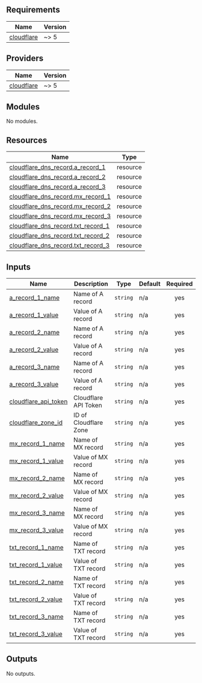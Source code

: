 <!-- BEGIN_TF_DOCS -->
## Requirements

| Name | Version |
|------|---------|
| <a name="requirement_cloudflare"></a> [cloudflare](#requirement\_cloudflare) | ~> 5 |

## Providers

| Name | Version |
|------|---------|
| <a name="provider_cloudflare"></a> [cloudflare](#provider\_cloudflare) | ~> 5 |

## Modules

No modules.

## Resources

| Name | Type |
|------|------|
| [cloudflare_dns_record.a_record_1](https://registry.terraform.io/providers/cloudflare/cloudflare/latest/docs/resources/dns_record) | resource |
| [cloudflare_dns_record.a_record_2](https://registry.terraform.io/providers/cloudflare/cloudflare/latest/docs/resources/dns_record) | resource |
| [cloudflare_dns_record.a_record_3](https://registry.terraform.io/providers/cloudflare/cloudflare/latest/docs/resources/dns_record) | resource |
| [cloudflare_dns_record.mx_record_1](https://registry.terraform.io/providers/cloudflare/cloudflare/latest/docs/resources/dns_record) | resource |
| [cloudflare_dns_record.mx_record_2](https://registry.terraform.io/providers/cloudflare/cloudflare/latest/docs/resources/dns_record) | resource |
| [cloudflare_dns_record.mx_record_3](https://registry.terraform.io/providers/cloudflare/cloudflare/latest/docs/resources/dns_record) | resource |
| [cloudflare_dns_record.txt_record_1](https://registry.terraform.io/providers/cloudflare/cloudflare/latest/docs/resources/dns_record) | resource |
| [cloudflare_dns_record.txt_record_2](https://registry.terraform.io/providers/cloudflare/cloudflare/latest/docs/resources/dns_record) | resource |
| [cloudflare_dns_record.txt_record_3](https://registry.terraform.io/providers/cloudflare/cloudflare/latest/docs/resources/dns_record) | resource |

## Inputs

| Name | Description | Type | Default | Required |
|------|-------------|------|---------|:--------:|
| <a name="input_a_record_1_name"></a> [a\_record\_1\_name](#input\_a\_record\_1\_name) | Name of A record | `string` | n/a | yes |
| <a name="input_a_record_1_value"></a> [a\_record\_1\_value](#input\_a\_record\_1\_value) | Value of A record | `string` | n/a | yes |
| <a name="input_a_record_2_name"></a> [a\_record\_2\_name](#input\_a\_record\_2\_name) | Name of A record | `string` | n/a | yes |
| <a name="input_a_record_2_value"></a> [a\_record\_2\_value](#input\_a\_record\_2\_value) | Value of A record | `string` | n/a | yes |
| <a name="input_a_record_3_name"></a> [a\_record\_3\_name](#input\_a\_record\_3\_name) | Name of A record | `string` | n/a | yes |
| <a name="input_a_record_3_value"></a> [a\_record\_3\_value](#input\_a\_record\_3\_value) | Value of A record | `string` | n/a | yes |
| <a name="input_cloudflare_api_token"></a> [cloudflare\_api\_token](#input\_cloudflare\_api\_token) | Cloudflare API Token | `string` | n/a | yes |
| <a name="input_cloudflare_zone_id"></a> [cloudflare\_zone\_id](#input\_cloudflare\_zone\_id) | ID of Cloudflare Zone | `string` | n/a | yes |
| <a name="input_mx_record_1_name"></a> [mx\_record\_1\_name](#input\_mx\_record\_1\_name) | Name of MX record | `string` | n/a | yes |
| <a name="input_mx_record_1_value"></a> [mx\_record\_1\_value](#input\_mx\_record\_1\_value) | Value of MX record | `string` | n/a | yes |
| <a name="input_mx_record_2_name"></a> [mx\_record\_2\_name](#input\_mx\_record\_2\_name) | Name of MX record | `string` | n/a | yes |
| <a name="input_mx_record_2_value"></a> [mx\_record\_2\_value](#input\_mx\_record\_2\_value) | Value of MX record | `string` | n/a | yes |
| <a name="input_mx_record_3_name"></a> [mx\_record\_3\_name](#input\_mx\_record\_3\_name) | Name of MX record | `string` | n/a | yes |
| <a name="input_mx_record_3_value"></a> [mx\_record\_3\_value](#input\_mx\_record\_3\_value) | Value of MX record | `string` | n/a | yes |
| <a name="input_txt_record_1_name"></a> [txt\_record\_1\_name](#input\_txt\_record\_1\_name) | Name of TXT record | `string` | n/a | yes |
| <a name="input_txt_record_1_value"></a> [txt\_record\_1\_value](#input\_txt\_record\_1\_value) | Value of TXT record | `string` | n/a | yes |
| <a name="input_txt_record_2_name"></a> [txt\_record\_2\_name](#input\_txt\_record\_2\_name) | Name of TXT record | `string` | n/a | yes |
| <a name="input_txt_record_2_value"></a> [txt\_record\_2\_value](#input\_txt\_record\_2\_value) | Value of TXT record | `string` | n/a | yes |
| <a name="input_txt_record_3_name"></a> [txt\_record\_3\_name](#input\_txt\_record\_3\_name) | Name of TXT record | `string` | n/a | yes |
| <a name="input_txt_record_3_value"></a> [txt\_record\_3\_value](#input\_txt\_record\_3\_value) | Value of TXT record | `string` | n/a | yes |

## Outputs

No outputs.
<!-- END_TF_DOCS -->